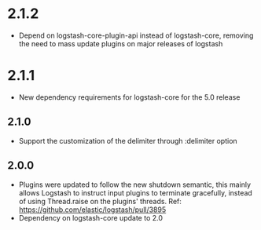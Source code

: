 # 2.1.2
  - Depend on logstash-core-plugin-api instead of logstash-core, removing the need to mass update plugins on major releases of logstash
# 2.1.1
  - New dependency requirements for logstash-core for the 5.0 release
## 2.1.0
 - Support the customization of the delimiter through :delimiter option

## 2.0.0
 - Plugins were updated to follow the new shutdown semantic, this mainly allows Logstash to instruct input plugins to terminate gracefully, 
   instead of using Thread.raise on the plugins' threads. Ref: https://github.com/elastic/logstash/pull/3895
 - Dependency on logstash-core update to 2.0

